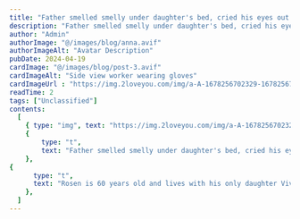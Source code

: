 ```yaml
---
title: "Father smelled smelly under daughter's bed, cried his eyes out as see those things!"
description: "Father smelled smelly under daughter's bed, cried his eyes out as see those things!"
author: "Admin"
authorImage: "@/images/blog/anna.avif"
authorImageAlt: "Avatar Description"
pubDate: 2024-04-19
cardImage: "@/images/blog/post-3.avif"
cardImageAlt: "Side view worker wearing gloves"
cardImageUrl : "https://img.2loveyou.com/img/a-A-1678256702329-1678256717323.jpg"
readTime: 2
tags: ["Unclassified"]
contents:
  [
    { type: "img", text: "https://img.2loveyou.com/img/a-A-1678256702329-1678256717323.jpg" },
    { 
        type: "t", 
        text: "Father smelled smelly under daughter's bed, cried his eyes out as see those things!"
    },
{
      type: "t",
      text: "Rosen is 60 years old and lives with his only daughter Vivian on weekdays. Speaking of it, Rosen had a hard life. After two years of marriage, his wife had just given birth to a daughter and ran away with other men, leaving him and his daughter alone.\n\nFor her daughter, she has experienced all kinds of hardships and difficulties. Rosen finally raised her daughter. In recent decades, all his efforts have been put on his daughter.\n\nMy daughter is very obedient. She studies hard, goes to college, graduates and works, and has a smooth journey. In the eyes of others, she is envious. However, in his father's heart, there was one thing that kept him awake at night: his daughter was 40 years old, but she never married.\n\nYou know, girls in their 20s should get married locally. But at the beginning, my daughter was busy with her study and work, and all kinds of excuses were not getting married.\n\nAsk the matchmaker to introduce the blind date, and the result is always the same. Within two or three days, they broke up with each other. Many times, people are not willing to introduce their daughter.\n\nThe father was very angry. He quarreled with his daughter many times and asked what was the matter? The daughter hesitated and never said anything. In fact, my daughter looks pretty. Why not get married? Father was puzzled.\n\nUntil one day, when my father cleaned the room, he accidentally smelled that the bed was very smelly. He opened the bed and looked at it. He was stunned! The bottom of the bed is filled with all kinds of men's clothes, such as pants, sweatshirts, etc.\n\nWhen her daughter came home, she saw that her father had found her, so she had to bow down and tell the truth.\n\nIt turned out that when I was a child, my father always complained about the failed marriage. Gradually, the daughter became afraid that men were not good things. When I grew up, I didn't have any interest in love and marriage. Instead, I wanted to be a man. So I bought a lot of male clothes and hid in my room secretly.\n\nAfter hearing this, the father regretted his death and couldn't help crying. Because for more than ten years, he always complained about his divorced wife with his daughter every day when eating. Today's result is all caused by him!"
    },
  ]
---
```

